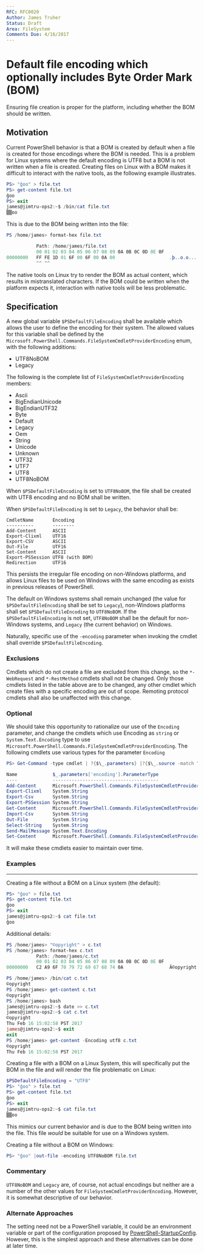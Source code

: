 ```yaml
---
RFC: RFC0020
Author: James Truher
Status: Draft
Area: FileSystem
Comments Due: 4/16/2017
---
```


# Default file encoding which optionally includes Byte Order Mark (BOM) 

Ensuring file creation is proper for the platform, including whether the BOM should be written.

## Motivation

Current PowerShell behavior is that a BOM is created by default when a file is created for those encodings where the BOM is needed.
This is a problem for Linux systems where the default encoding is UTF8 but a BOM is not written when a file is created.
Creating files on Linux with a BOM makes it difficult to interact with the native tools, as the following example illustrates.

```powershell
PS> "ĝoo" > file.txt
PS> get-content file.txt
ĝoo
PS> exit
james@jimtru-ops2:~$ /bin/cat file.txt
▒▒oo
```

This is due to the BOM being written into the file:

```powershell
PS /home/james> format-hex file.txt

           Path: /home/james/file.txt
           00 01 02 03 04 05 06 07 08 09 0A 0B 0C 0D 0E 0F
00000000   FF FE 1D 01 6F 00 6F 00 0A 00                    .þ..o.o...
           ^^ ^^
```
The native tools on Linux try to render the BOM as actual content, which results in mistranslated characters.
If the BOM could be written when the platform expects it, interaction with native tools will be less problematic.

## Specification

A new global variable `$PSDefaultFileEncoding` shall be available which allows the user to define the encoding for their system.
The allowed values for this variable shall be defined by the `Microsoft.PowerShell.Commands.FileSystemCmdletProviderEncoding` enum, with the following additions:

* UTF8NoBOM
* Legacy

The following is the complete list of `FileSystemCmdletProviderEncoding` members:
* Ascii
* BigEndianUnicode
* BigEndianUTF32
* Byte
* Default
* Legacy
* Oem
* String
* Unicode
* Unknown
* UTF32
* UTF7
* UTF8
* UTF8NoBOM

When `$PSDefaultFileEncoding` is set to `UTF8NoBOM`, the file shall be created with UTF8 encoding and no BOM shall be written.

When `$PSDefaultFileEncoding` is set to `Legacy`, the behavior shall be:

```
CmdletName       Encoding
----------       --------
Add-Content      ASCII
Export-Clixml    UTF16
Export-CSV       ASCII
Out-File         UTF16
Set-Content      ASCII
Export-PSSession UTF8 (with BOM)
Redirection      UTF16
```
This persists the irregular file encoding on non-Windows platforms, and allows Linux files to be used on Windows with the same encoding as exists in previous releases of PowerShell.

The default on Windows systems shall remain unchanged (the value for `$PSDefaultFileEncoding` shall be set to `Legacy`), non-Windows platforms shall set `$PSDefaultFileEncoding` to `UTF8NoBOM`.
If the `$PSDefaultFileEncoding` is not set, `UTF8NoBOM` shall be the default for non-Windows systems, and `Legacy` (the current behavior) on Windows.

Naturally, specific use of the `-encoding` parameter when invoking the cmdlet shall override `$PSDefaultFileEncoding`. 

### Exclusions

Cmdlets which do not create a file are excluded from this change, so the `*-WebRequest` and `*-RestMethod` cmdlets shall not be changed.
Only those cmdlets listed in the table above are to be changed, any other cmdlet which create files with a specific encoding are out of scope.
Remoting protocol cmdlets shall also be unaffected with this change. 

### Optional

We should take this opportunity to rationalize our use of the `Encoding` parameter, and change the cmdlets which use Encoding as `string` or `System.Text.Encoding` type to use `Microsoft.PowerShell.Commands.FileSystemCmdletProviderEncoding`.
The following cmdlets use various types for the parameter `Encoding`

```PowerShell
PS> Get-Command -type cmdlet | ?{$\_.parameters} |?{$\_.source -match "microsoft"}|ft name,{$\_.parameters['encoding'].ParameterType}

Name             $_.parameters['encoding'].ParameterType
----             ---------------------------------------
Add-Content      Microsoft.PowerShell.Commands.FileSystemCmdletProviderEncoding
Export-Clixml    System.String
Export-Csv       System.String
Export-PSSession System.String
Get-Content      Microsoft.PowerShell.Commands.FileSystemCmdletProviderEncoding
Import-Csv       System.String
Out-File         System.String
Select-String    System.String
Send-MailMessage System.Text.Encoding
Set-Content      Microsoft.PowerShell.Commands.FileSystemCmdletProviderEncoding
``` 

It will make these cmdlets easier to maintain over time.

### Examples
---
Creating a file without a BOM on a Linux system (the default):
```powershell
PS> "ĝoo" > file.txt
PS> get-content file.txt
ĝoo
PS> exit
james@jimtru-ops2:~$ cat file.txt
ĝoo
```

Additional details:
```powershell
PS /home/james> "©opyright" > c.txt
PS /home/james> format-hex c.txt
           Path: /home/james/c.txt
           00 01 02 03 04 05 06 07 08 09 0A 0B 0C 0D 0E 0F
00000000   C2 A9 6F 70 79 72 69 67 68 74 0A                 Â©opyright.

PS /home/james> /bin/cat c.txt
©opyright
PS /home/james> get-content c.txt 
©opyright
PS /home/james> bash
james@jimtru-ops2:~$ date >> c.txt
james@jimtru-ops2:~$ cat c.txt
©opyright
Thu Feb 16 15:02:58 PST 2017
james@jimtru-ops2:~$ exit
exit
PS /home/james> get-content -Encoding utf8 c.txt
©opyright
Thu Feb 16 15:02:58 PST 2017
```

Creating a file with a BOM on a Linux System, this will specifically put the BOM in the file and will render the file problematic on Linux:
```powershell
$PSDefaultFileEncoding = "UTF8"
PS> "ĝoo" > file.txt
PS> get-content file.txt
ĝoo
PS> exit
james@jimtru-ops2:~$ cat file.txt
▒▒oo
```

This mimics our current behavior and is due to the BOM being written into the file.
This file _would_ be suitable for use on a Windows system.

Creating a file without a BOM on Windows:
```powershell
PS> "ĝoo" |out-file -encoding UTF8NoBOM file.txt
```

### Commentary

`UTF8NoBOM` and `Legacy` are, of course, not actual encodings but neither are a number of the other values for `FileSystemCmdletProviderEncoding`. 
However, it is somewhat descriptive of our behavior. 

### Alternate Approaches
The setting need not be a PowerShell variable, it could be an environment variable or part of the configuration proposed by [PowerShell-StartupConfig](https://github.com/PowerShell/PowerShell-RFC/blob/master/1-Draft/RFC0015-PowerShell-StartupConfig.md).
However, this is the simplest approach and these alternatives can be done at later time.
